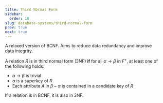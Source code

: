 ```yaml
---
title: Third Normal Form
sidebar:
  order: 10
slug: database-systems/third-normal-form
prev: true
next: true
---
```


A relaxed version of BCNF. Aims to reduce data redundancy and improve data integrity.

A relation $R$ is in third normal form (3NF) **if** for all $\alpha\rightarrow \beta$ in $F^+$, at least one of the following holds:
- $\alpha \rightarrow \beta$ is trivial
- $\alpha$ is a superkey of $R$
- Each attribute $A$ in $\beta-\alpha$ is contained in a candidate key of $R$

If a relation is in BCNF, it is also in 3NF.
